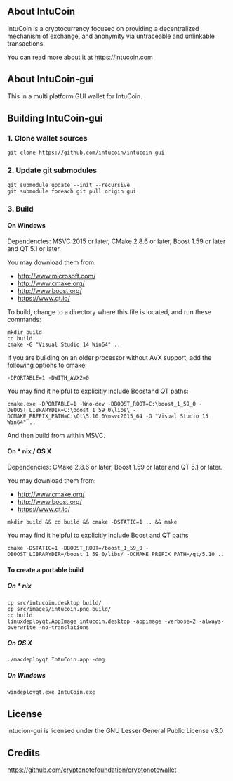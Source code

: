## About IntuCoin

IntuCoin is a cryptocurrency focused on providing a decentralized mechanism of exchange, and anonymity via untraceable and unlinkable transactions.

You can read more about it at https://intucoin.com
## About IntuCoin-gui

This in a multi platform GUI wallet for IntuCoin.

## Building IntuCoin-gui

### 1. Clone wallet sources

```
git clone https://github.com/intucoin/intucoin-gui
```

### 2. Update git submodules

```
git submodule update --init --recursive
git submodule foreach git pull origin gui
```

### 3. Build

#### On Windows

Dependencies: MSVC 2015 or later, CMake 2.8.6 or later, Boost 1.59 or later and QT 5.1 or later.

You may download them from:

* http://www.microsoft.com/
* http://www.cmake.org/
* http://www.boost.org/
* https://www.qt.io/

To build, change to a directory where this file is located, and run these commands:
```
mkdir build
cd build
cmake -G "Visual Studio 14 Win64" ..
```

If you are building on an older processor without AVX support, add the following options to cmake:
```
-DPORTABLE=1 -DWITH_AVX2=0
```

You may find it helpful to explicitly include Boostand QT paths:
```
cmake.exe -DPORTABLE=1 -Wno-dev -DBOOST_ROOT=C:\boost_1_59_0 -DBOOST_LIBRARYDIR=C:\boost_1_59_0\libs\ -DCMAKE_PREFIX_PATH=C:\Qt\5.10.0\msvc2015_64 -G "Visual Studio 15 Win64" ..
```

And then build from within MSVC.

#### On * nix / OS X

Dependencies: CMake 2.8.6 or later, Boost 1.59 or later and QT 5.1 or later.

You may download them from:

* http://www.cmake.org/
* http://www.boost.org/
* https://www.qt.io/

```
mkdir build && cd build && cmake -DSTATIC=1 .. && make
```

You may find it helpful to explicitly include Boost and QT paths
```
cmake -DSTATIC=1 -DBOOST_ROOT=/boost_1_59_0 -DBOOST_LIBRARYDIR=/boost_1_59_0/libs/ -DCMAKE_PREFIX_PATH=/qt/5.10 ..
```

#### To create a portable build

##### On * nix

```
cp src/intucoin.desktop build/
cp src/images/intucoin.png build/
cd build
linuxdeployqt.AppImage intucoin.desktop -appimage -verbose=2 -always-overwrite -no-translations
```

##### On OS X

```
./macdeployqt IntuCoin.app -dmg
```

##### On Windows

```
windeployqt.exe IntuCoin.exe
```

## License
intucion-gui is licensed under the GNU Lesser General Public License v3.0

## Credits
https://github.com/cryptonotefoundation/cryptonotewallet
